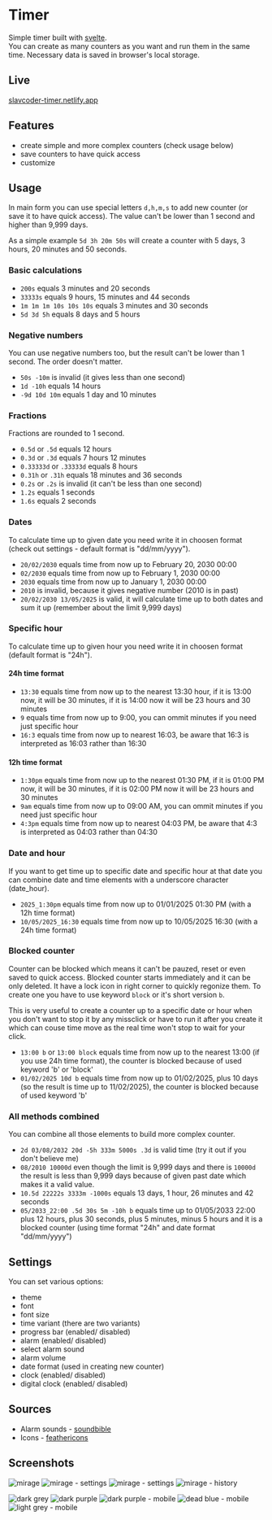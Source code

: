 # Timer
Simple timer built with [svelte](https://svelte.dev/).  
You can create as many counters as you want and run them in the same time. Necessary data is saved in browser's local storage.

## Live
[slavcoder-timer.netlify.app](https://slavcoder-timer.netlify.app/)

## Features
- create simple and more complex counters (check usage below)
- save counters to have quick access
- customize

## Usage
    
In main form you can use special letters `d,h,m,s` to add new counter
(or save it to have quick access). The value can't be lower than 1 second and
higher than 9,999 days.

As a simple example `5d 3h 20m 50s` will create a counter with 5
days, 3 hours, 20 minutes and 50 seconds.
        
### Basic calculations

- `200s` equals 3 minutes and 20 seconds
- `33333s` equals 9 hours, 15 minutes and 44 seconds
- `1m 1m 1m 10s 10s 10s` equals 3 minutes and 30 seconds
- `5d 3d 5h` equals 8 days and 5 hours    

### Negative numbers
You can use negative numbers too, but the result can't be lower than 1 second. The order doesn't matter.
    
- `50s -10m` is invalid (it gives less than one second)
- `1d -10h` equals 14 hours
- `-9d 10d 10m` equals 1 day and 10 minutes

### Fractions
Fractions are rounded to 1 second.
    
- `0.5d` or `.5d` equals 12 hours
- `0.3d` or `.3d` equals 7 hours 12 minutes
- `0.33333d` or `.33333d` equals 8 hours
- `0.31h` or `.31h` equals 18 minutes and 36 seconds    
- `0.2s` or `.2s` is invalid (it can't be less than one second)
- `1.2s` equals 1 seconds
- `1.6s` equals 2 seconds
    
### Dates
To calculate time up to given date you need write it in choosen format (check out settings - default format is "dd/mm/yyyy").
    
- `20/02/2030` equals time from now up to February 20, 2030 00:00
- `02/2030` equals time from now up to February 1, 2030 00:00
- `2030` equals time from now up to January 1, 2030 00:00
- `2010` is invalid, because it gives negative number (2010 is in past)
- `20/02/2030 13/05/2025` is valid, it will calculate time up to both dates and sum it up (remember about the limit 9,999 days)
      
### Specific hour
To calculate time up to given hour you need write it in choosen format (default format is "24h").
    
#### 24h time format
- `13:30` equals time from now up to the nearest 13:30 hour, if it is 13:00 now, it will be 30 minutes, if it is 14:00 now it will be 23 hours and 30 minutes
- `9` equals time from now up to 9:00, you can ommit minutes if you need just specific hour
- `16:3` equals time from now up to nearest 16:03, be aware that 16:3 is interpreted as 16:03 rather than 16:30
      
#### 12h time format
- `1:30pm` equals time from now up to the nearest 01:30 PM, if it is 01:00 PM now, it will be 30 minutes, if it is 02:00 PM now it will be 23 hours and 30 minutes
- `9am` equals time from now up to 09:00 AM, you can ommit minutes if you need just specific hour
- `4:3pm` equals time from now up to nearest 04:03 PM, be aware that 4:3 is interpreted as 04:03 rather than 04:30
      
### Date and hour 
If you want to get time up to specific date and specific hour at that date you can combine date and time elements with a underscore character (date_hour).
    
- `2025_1:30pm` equals time from now up to 01/01/2025 01:30 PM (with a 12h time format)
- `10/05/2025_16:30` equals time from now up to 10/05/2025 16:30 (with a 24h time format)
      
### Blocked counter
Counter can be blocked which means it can't be pauzed, reset or even saved to quick access. Blocked counter starts immediately and it can be only deleted. It have a lock icon in right corner to quickly regonize them. To create one you have to use keyword `block` or it's short version `b`. 

This is very useful to create a counter up to a specific date or hour when you don't want to stop it by any missclick or
have to run it after you create it which can couse time move as the real time won't stop to wait for your click.

- `13:00 b` or `13:00 block` equals time from now up to the nearest 13:00 (if you use 24h time format), the counter is blocked because of used keyword 'b' or 'block'      
- `01/02/2025 10d b` equals time from now up to 01/02/2025, plus 10 days (so the result is time up to 11/02/2025), the counter is blocked because of used keyword 'b'
      
### All methods combined
You can combine all those elements to build more complex counter.
    
- `2d 03/08/2032 20d -5h 333m 5000s .3d` is valid time (try it out if you don't believe me)
- `08/2010 10000d` even though the limit is 9,999 days and there is `10000d` the result is less than 9,999 days because of given past date which makes it a valid value.
- `10.5d 22222s 3333m -1000s` equals 13 days, 1 hour, 26 minutes and 42 seconds
- `05/2033_22:00 .5d 30s 5m -10h b` equals time up to 01/05/2033 22:00 plus 12 hours, plus 30 seconds, plus 5 minutes, minus 5 hours and it is a blocked counter (using time format "24h" and date format "dd/mm/yyyy")

## Settings
You can set various options:
- theme
- font
- font size
- time variant (there are two variants)
- progress bar (enabled/ disabled)
- alarm (enabled/ disabled)
- select alarm sound
- alarm volume
- date format (used in creating new counter)
- clock (enabled/ disabled)
- digital clock (enabled/ disabled)

## Sources
- Alarm sounds - [soundbible](soundbible.com)
- Icons - [feathericons](feathericons.com)

## Screenshots

![mirage](/screenshots/mirage.png "Mirage theme")
![mirage - settings](/screenshots/mirage-settings-1.png "Mirage theme - settings")
![mirage - settings](/screenshots/mirage-settings-2.png "Mirage theme - settings")
![mirage - history](/screenshots/mirage-history.png "Mirage theme - history")

![dark grey](/screenshots/dark-grey.png "Dark-grey theme")
![dark purple](/screenshots/dark-purple.png "Dark-purple theme")
![dark purple - mobile](/screenshots/dark-purple-mobile.png "Dark-purple theme - mobile")
![dead blue - mobile](/screenshots/dead-blue-mobile.png "Dead-blue theme - mobile")
![light grey - mobile](/screenshots/light-grey-mobile.png "Light-grey theme - mobile")